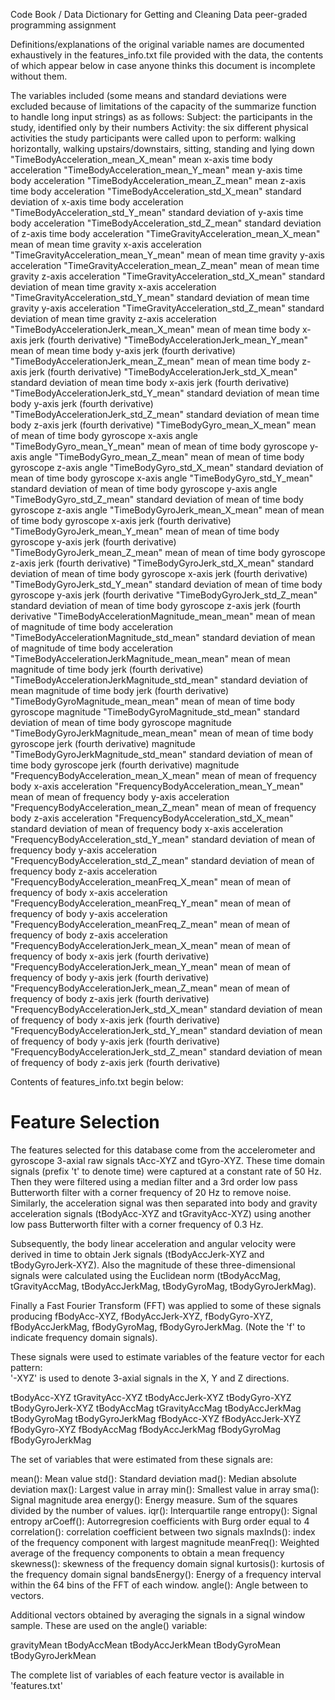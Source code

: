 Code Book / Data Dictionary for Getting and Cleaning Data peer-graded programming assignment

Definitions/explanations of the original variable names are documented exhaustively in the features_info.txt file provided with the data, the contents of which appear below in case anyone thinks this document is incomplete without them.

The variables included (some means and standard deviations were excluded because of limitations of the capacity of the summarize function to handle long input strings) as as follows:
Subject:  the participants in the study, identified only by their numbers
Activity:  the six different physical activities the study participants were called upon to perform: walking horizontally, walking upstairs/downstairs, sitting, standing and lying down
"TimeBodyAcceleration_mean_X_mean"  mean x-axis time body acceleration
"TimeBodyAcceleration_mean_Y_mean"  mean y-axis time body acceleration
"TimeBodyAcceleration_mean_Z_mean"  mean z-axis time body acceleration
"TimeBodyAcceleration_std_X_mean"  standard deviation of x-axis time body acceleration
"TimeBodyAcceleration_std_Y_mean"  standard deviation of y-axis time body acceleration
"TimeBodyAcceleration_std_Z_mean"  standard deviation of z-axis time body acceleration
"TimeGravityAcceleration_mean_X_mean"  mean of mean time gravity x-axis acceleration
"TimeGravityAcceleration_mean_Y_mean"  mean of mean time gravity y-axis acceleration
"TimeGravityAcceleration_mean_Z_mean"  mean of mean time gravity z-axis acceleration
"TimeGravityAcceleration_std_X_mean"  standard deviation of mean time gravity x-axis acceleration
"TimeGravityAcceleration_std_Y_mean"  standard deviation of mean time gravity y-axis acceleration
"TimeGravityAcceleration_std_Z_mean"  standard deviation of mean time gravity z-axis acceleration
"TimeBodyAccelerationJerk_mean_X_mean"  mean of mean time body x-axis jerk (fourth derivative)
"TimeBodyAccelerationJerk_mean_Y_mean"  mean of mean time body y-axis jerk (fourth derivative)
"TimeBodyAccelerationJerk_mean_Z_mean"  mean of mean time body z-axis jerk (fourth derivative)
"TimeBodyAccelerationJerk_std_X_mean"  standard deviation of mean time body x-axis jerk (fourth derivative)
"TimeBodyAccelerationJerk_std_Y_mean"  standard deviation of mean time body y-axis jerk (fourth derivative)
"TimeBodyAccelerationJerk_std_Z_mean"  standard deviation of mean time body z-axis jerk (fourth derivative)
"TimeBodyGyro_mean_X_mean"  mean of mean of time body gyroscope x-axis angle
"TimeBodyGyro_mean_Y_mean"  mean of mean of time body gyroscope y-axis angle
"TimeBodyGyro_mean_Z_mean"  mean of mean of time body gyroscope z-axis angle
"TimeBodyGyro_std_X_mean"  standard deviation of mean of time body gyroscope x-axis angle
"TimeBodyGyro_std_Y_mean"  standard deviation of mean of time body gyroscope y-axis angle
"TimeBodyGyro_std_Z_mean"  standard deviation of mean of time body gyroscope z-axis angle
"TimeBodyGyroJerk_mean_X_mean"  mean of mean of time body gyroscope x-axis jerk (fourth derivative)
"TimeBodyGyroJerk_mean_Y_mean"  mean of mean of time body gyroscope y-axis jerk (fourth derivative)
"TimeBodyGyroJerk_mean_Z_mean"  mean of mean of time body gyroscope z-axis jerk (fourth derivative)
"TimeBodyGyroJerk_std_X_mean"  standard deviation of mean of time body gyroscope x-axis jerk (fourth derivative)
"TimeBodyGyroJerk_std_Y_mean"  standard deviation of mean of time body gyroscope y-axis jerk (fourth derivative
"TimeBodyGyroJerk_std_Z_mean"  standard deviation of mean of time body gyroscope z-axis jerk (fourth derivative
"TimeBodyAccelerationMagnitude_mean_mean"  mean of mean of magnitude of time body acceleration
"TimeBodyAccelerationMagnitude_std_mean"  standard deviation of mean of magnitude of time body acceleration
"TimeBodyAccelerationJerkMagnitude_mean_mean"  mean of mean magnitude of time body jerk (fourth derivative)
"TimeBodyAccelerationJerkMagnitude_std_mean"  standard deviation of mean magnitude of time body jerk (fourth derivative)
"TimeBodyGyroMagnitude_mean_mean"  mean of mean of time body gyroscope magnitude
"TimeBodyGyroMagnitude_std_mean"  standard deviation of mean of time body gyroscope magnitude
"TimeBodyGyroJerkMagnitude_mean_mean"  mean of mean of time body gyroscope jerk (fourth derivative) magnitude
"TimeBodyGyroJerkMagnitude_std_mean"  standard deviation of mean of time body gyroscope jerk (fourth derivative) magnitude
"FrequencyBodyAcceleration_mean_X_mean"  mean of mean of frequency body x-axis acceleration
"FrequencyBodyAcceleration_mean_Y_mean"  mean of mean of frequency body y-axis acceleration
"FrequencyBodyAcceleration_mean_Z_mean"  mean of mean of frequency body z-axis acceleration
"FrequencyBodyAcceleration_std_X_mean"  standard deviation of mean of frequency body x-axis acceleration
"FrequencyBodyAcceleration_std_Y_mean"  standard deviation of mean of frequency body y-axis acceleration
"FrequencyBodyAcceleration_std_Z_mean"  standard deviation of mean of frequency body z-axis acceleration
"FrequencyBodyAcceleration_meanFreq_X_mean"  mean of mean of frequency of body x-axis acceleration
"FrequencyBodyAcceleration_meanFreq_Y_mean"   mean of mean of frequency of body y-axis acceleration
"FrequencyBodyAcceleration_meanFreq_Z_mean"  mean of mean of frequency of body z-axis acceleration
"FrequencyBodyAccelerationJerk_mean_X_mean"  mean of mean of frequency of body x-axis jerk (fourth derivative)
"FrequencyBodyAccelerationJerk_mean_Y_mean"  mean of mean of frequency of body y-axis jerk (fourth derivative)
"FrequencyBodyAccelerationJerk_mean_Z_mean"  mean of mean of frequency of body z-axis jerk (fourth derivative)
"FrequencyBodyAccelerationJerk_std_X_mean"  standard deviation of mean of frequency of body x-axis jerk (fourth derivative)
"FrequencyBodyAccelerationJerk_std_Y_mean"  standard deviation of mean of frequency of body y-axis jerk (fourth derivative)
"FrequencyBodyAccelerationJerk_std_Z_mean"  standard deviation of mean of frequency of body z-axis jerk (fourth derivative)


Contents of features_info.txt begin below:

Feature Selection 
=================

The features selected for this database come from the accelerometer and gyroscope 3-axial raw signals tAcc-XYZ and tGyro-XYZ. These time domain signals (prefix 't' to denote time) were captured at a constant rate of 50 Hz. Then they were filtered using a median filter and a 3rd order low pass Butterworth filter with a corner frequency of 20 Hz to remove noise. Similarly, the acceleration signal was then separated into body and gravity acceleration signals (tBodyAcc-XYZ and tGravityAcc-XYZ) using another low pass Butterworth filter with a corner frequency of 0.3 Hz. 

Subsequently, the body linear acceleration and angular velocity were derived in time to obtain Jerk signals (tBodyAccJerk-XYZ and tBodyGyroJerk-XYZ). Also the magnitude of these three-dimensional signals were calculated using the Euclidean norm (tBodyAccMag, tGravityAccMag, tBodyAccJerkMag, tBodyGyroMag, tBodyGyroJerkMag). 

Finally a Fast Fourier Transform (FFT) was applied to some of these signals producing fBodyAcc-XYZ, fBodyAccJerk-XYZ, fBodyGyro-XYZ, fBodyAccJerkMag, fBodyGyroMag, fBodyGyroJerkMag. (Note the 'f' to indicate frequency domain signals). 

These signals were used to estimate variables of the feature vector for each pattern:  
'-XYZ' is used to denote 3-axial signals in the X, Y and Z directions.

tBodyAcc-XYZ
tGravityAcc-XYZ
tBodyAccJerk-XYZ
tBodyGyro-XYZ
tBodyGyroJerk-XYZ
tBodyAccMag
tGravityAccMag
tBodyAccJerkMag
tBodyGyroMag
tBodyGyroJerkMag
fBodyAcc-XYZ
fBodyAccJerk-XYZ
fBodyGyro-XYZ
fBodyAccMag
fBodyAccJerkMag
fBodyGyroMag
fBodyGyroJerkMag

The set of variables that were estimated from these signals are: 

mean(): Mean value
std(): Standard deviation
mad(): Median absolute deviation 
max(): Largest value in array
min(): Smallest value in array
sma(): Signal magnitude area
energy(): Energy measure. Sum of the squares divided by the number of values. 
iqr(): Interquartile range 
entropy(): Signal entropy
arCoeff(): Autorregresion coefficients with Burg order equal to 4
correlation(): correlation coefficient between two signals
maxInds(): index of the frequency component with largest magnitude
meanFreq(): Weighted average of the frequency components to obtain a mean frequency
skewness(): skewness of the frequency domain signal 
kurtosis(): kurtosis of the frequency domain signal 
bandsEnergy(): Energy of a frequency interval within the 64 bins of the FFT of each window.
angle(): Angle between to vectors.

Additional vectors obtained by averaging the signals in a signal window sample. These are used on the angle() variable:

gravityMean
tBodyAccMean
tBodyAccJerkMean
tBodyGyroMean
tBodyGyroJerkMean

The complete list of variables of each feature vector is available in 'features.txt'

